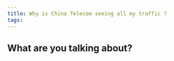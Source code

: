 ```yaml
---
title: Why is China Telecom seeing all my traffic ?
tags:
---
```


## What are you talking about?


